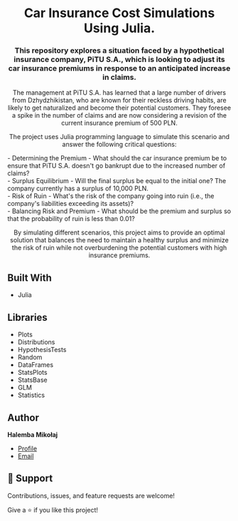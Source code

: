 <h1 align="center">Car Insurance Cost Simulations Using Julia.</h1>

<h3 align="center">This repository explores a situation faced by a hypothetical insurance company, PiTU S.A., which is looking to adjust its car insurance premiums in response to an anticipated increase in claims.</h3>
<p align="center">The management at PiTU S.A. has learned that a large number of drivers from Dzhydzhikistan, who are known for their reckless driving habits, are likely to get naturalized and become their potential customers. They foresee a spike in the number of claims and are now considering a revision of the current insurance premium of 500 PLN.</p>
<p align="center">The project uses Julia programming language to simulate this scenario and answer the following critical questions:</p>
- Determining the Premium - What should the car insurance premium be to ensure that PiTU S.A. doesn't go bankrupt due to the increased number of claims?<br />
- Surplus Equilibrium - Will the final surplus be equal to the initial one? The company currently has a surplus of 10,000 PLN.<br />
- Risk of Ruin - What's the risk of the company going into ruin (i.e., the company's liabilities exceeding its assets)?<br />
- Balancing Risk and Premium - What should be the premium and surplus so that the probability of ruin is less than 0.01?<br />
<p align="center">By simulating different scenarios, this project aims to provide an optimal solution that balances the need to maintain a healthy surplus and minimize the risk of ruin while not overburdening the potential customers with high insurance premiums.</p>


## Built With
- Julia

## Libraries
- Plots
- Distributions
- HypothesisTests
- Random
- DataFrames
- StatsPlots
- StatsBase
- GLM
- Statistics


## Author

**Halemba Mikołaj**


- [Profile](https://github.com/mikolaj-halemba "Halemba Mikołaj")
- [Email](mailto:mikolaj.halemba96@gmail.com?subject=Hi "Hi!")


## 🤝 Support

Contributions, issues, and feature requests are welcome!

Give a ⭐️ if you like this project!
